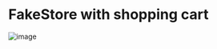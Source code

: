 # FakeStore with shopping cart
![image](https://github.com/lauragonro/FakeStore-Cart/assets/141372877/2ac03fca-982f-4e31-8bf5-7e3e57c5c9f9)

